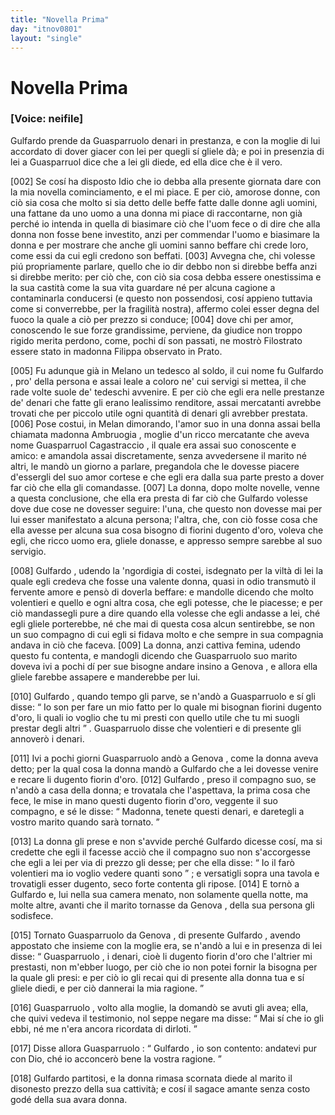 ```yaml
---
title: "Novella Prima"
day: "itnov0801"
layout: "single"
---
```

<div id="nov0801" type="novella" who="neifile">
 <h1>
  Novella Prima
 </h1>
 <argument who="author">
  <p>
   <h3>
    [Voice: neifile]
   </h3>
  </p>
  <p id="p08010001">
   <name persref="gulfardo" type="person">
    Gulfardo
   </name>
   prende da
   <name persref="guasparruolo" type="person">
    Guasparruolo
   </name>
   denari in prestanza, e con la moglie di lui accordato di dover giacer con lei per quegli s&iacute; gliele d&agrave;; e poi in presenzia di lei a
   <name persref="guasparruolo" type="person">
    Guasparruol
   </name>
   dice che a lei gli diede, ed ella dice che &egrave; il vero.
  </p>
 </argument>
 <div3 type="commentary" who="neifile">
  <p>
   <a name="p08010002">
    [002]
   </a>
   Se cos&iacute; ha disposto Idio che io debba alla presente giornata dare con la mia novella cominciamento, e el mi piace. E per ci&ograve;, amorose donne, con ci&ograve; sia cosa che molto si sia detto delle beffe fatte dalle donne agli uomini, una fattane da uno uomo a una donna mi piace di raccontarne, non gi&agrave; perch&eacute; io intenda in quella di biasimare ci&ograve; che l'uom fece o di dire che alla donna non fosse bene investito, anzi per commendar l'uomo e biasimare la donna e per mostrare che anche gli uomini sanno beffare chi crede loro, come essi da cui egli credono son beffati.
   <a name="p08010003">
    [003]
   </a>
   Avvegna che, chi volesse pi&uacute; propriamente parlare, quello che io dir debbo non si direbbe beffa anzi si direbbe merito: per ci&ograve; che, con ci&ograve; sia cosa debba essere onestissima e la sua castit&agrave; come la sua vita guardare n&eacute; per alcuna cagione a contaminarla conducersi (e questo non possendosi, cos&iacute; appieno tuttavia come si converrebbe, per la fragilit&agrave; nostra), affermo colei esser degna del fuoco la quale a ci&ograve; per prezzo si conduce;
   <a name="p08010004">
    [004]
   </a>
   dove chi per amor, conoscendo le sue forze grandissime, perviene, da giudice non troppo rigido merita perdono, come, pochi d&iacute; son passati, ne mostr&ograve; Filostrato essere stato in madonna Filippa observato in Prato.
  </p>
 </div3>
 <p>
  <a name="p08010005">
   [005]
  </a>
  Fu adunque gi&agrave; in
  <name placeref="milano" type="place">
   Melano
  </name>
  un tedesco al soldo, il cui nome fu
  <name persref="gulfardo" type="person">
   Gulfardo
  </name>
  , pro' della persona e assai leale a coloro ne' cui servigi si mettea, il che rade volte suole de' tedeschi avvenire. E per ci&ograve; che egli era nelle prestanze de' denari che fatte gli erano lealissimo renditore, assai mercatanti avrebbe trovati che per piccolo utile ogni quantit&agrave; di denari gli avrebber prestata.
  <a name="p08010006">
   [006]
  </a>
  Pose costui, in
  <name placeref="milano" type="place">
   Melan
  </name>
  dimorando, l'amor suo in una donna assai bella chiamata
  <name persref="ambruogia" type="person">
   madonna Ambruogia
  </name>
  , moglie d'un ricco mercatante che aveva nome
  <name persref="guasparruolo" type="person">
   Guasparruol Cagastraccio
  </name>
  , il quale era assai suo conoscente e amico: e amandola assai discretamente, senza avvedersene il marito n&eacute; altri, le mand&ograve; un giorno a parlare, pregandola che le dovesse piacere d'essergli del suo amor cortese e che egli era dalla sua parte presto a dover far ci&ograve; che ella gli comandasse.
  <a name="p08010007">
   [007]
  </a>
  La donna, dopo molte novelle, venne a questa conclusione, che ella era presta di far ci&ograve; che
  <name persref="gulfardo" type="person">
   Gulfardo
  </name>
  volesse dove due cose ne dovesser seguire: l'una, che questo non dovesse mai per lui esser manifestato a alcuna persona; l'altra, che, con ci&ograve; fosse cosa che ella avesse per alcuna sua cosa bisogno di fiorini dugento d'oro, voleva che egli, che ricco uomo era, gliele donasse, e appresso sempre sarebbe al suo servigio.
 </p>
 <p>
  <a name="p08010008">
   [008]
  </a>
  <name persref="gulfardo" type="person">
   Gulfardo
  </name>
  , udendo la 'ngordigia di costei, isdegnato per la vilt&agrave; di lei la quale egli credeva che fosse una valente donna, quasi in odio transmut&ograve; il fervente amore e pens&ograve; di doverla beffare: e mandolle dicendo che molto volentieri e quello e ogni altra cosa, che egli potesse, che le piacesse; e per ci&ograve; mandassegli pure a dire quando ella volesse che egli andasse a lei, ch&eacute; egli gliele porterebbe, n&eacute; che mai di questa cosa alcun sentirebbe, se non un suo compagno di cui egli si fidava molto e che sempre in sua compagnia andava in ci&ograve; che faceva.
  <a name="p08010009">
   [009]
  </a>
  La donna, anzi cattiva femina, udendo questo fu contenta, e mandogli dicendo che
  <name persref="guasparruolo" type="person">
   Guasparruolo
  </name>
  suo marito doveva ivi a pochi d&iacute; per sue bisogne andare insino a
  <name persref="genova" type="place">
   Genova
  </name>
  , e allora ella gliele farebbe assapere e manderebbe per lui.
 </p>
 <p>
  <a name="p08010010">
   [010]
  </a>
  <name persref="gulfardo" type="person">
   Gulfardo
  </name>
  , quando tempo gli parve, se n'and&ograve; a
  <name persref="guasparruolo" type="person">
   Guasparruolo
  </name>
  e s&iacute; gli disse:
  <q direct="unspecified" who="gulfardo">
   Io son per fare un mio fatto per lo quale mi bisognan fiorini dugento d'oro, li quali io voglio che tu mi presti con quello utile che tu mi suogli prestar degli altri
  </q>
  .
  <name persref="guasparruolo" type="person">
   Guasparruolo
  </name>
  disse che volentieri e di presente gli annover&ograve; i denari.
 </p>
 <p>
  <a name="p08010011">
   [011]
  </a>
  Ivi a pochi giorni
  <name persref="guasparruolo" type="person">
   Guasparruolo
  </name>
  and&ograve; a
  <name persref="genova" type="place">
   Genova
  </name>
  , come la donna aveva detto; per la qual cosa la donna mand&ograve; a
  <name persref="gulfardo" type="person">
   Gulfardo
  </name>
  che a lei dovesse venire e recare li dugento fiorin d'oro.
  <a name="p08010012">
   [012]
  </a>
  <name persref="gulfardo" type="person">
   Gulfardo
  </name>
  , preso il compagno suo, se n'and&ograve; a casa della donna; e trovatala che l'aspettava, la prima cosa che fece, le mise in mano questi dugento fiorin d'oro, veggente il suo compagno, e s&eacute; le disse:
  <q direct="unspecified" who="gulfardo">
   Madonna, tenete questi denari, e daretegli a vostro marito quando sar&agrave; tornato.
  </q>
 </p>
 <p>
  <a name="p08010013">
   [013]
  </a>
  La donna gli prese e non s'avvide perch&eacute;
  <name persref="gulfardo" type="person">
   Gulfardo
  </name>
  dicesse cos&iacute;, ma si credette che egli il facesse acci&ograve; che il compagno suo non s'accorgesse che egli a lei per via di prezzo gli desse; per che ella disse:
  <q direct="unspecified" who="ambruogia">
   Io il far&ograve; volentieri ma io voglio vedere quanti sono
  </q>
  ; e versatigli sopra una tavola e trovatigli esser dugento, seco forte contenta gli ripose.
  <a name="p08010014">
   [014]
  </a>
  E torn&ograve; a
  <name persref="gulfardo" type="person">
   Gulfardo
  </name>
  e, lui nella sua camera menato, non solamente quella notte, ma molte altre, avanti che il marito tornasse da
  <name persref="genova" type="place">
   Genova
  </name>
  , della sua persona gli sodisfece.
 </p>
 <p>
  <a name="p08010015">
   [015]
  </a>
  Tornato
  <name persref="guasparruolo" type="person">
   Guasparruolo
  </name>
  da
  <name persref="genova" type="place">
   Genova
  </name>
  , di presente
  <name persref="gulfardo" type="person">
   Gulfardo
  </name>
  , avendo appostato che insieme con la moglie era, se n'and&ograve; a lui e in presenza di lei disse:
  <q direct="unspecified" who="gulfardo">
   <name persref="guasparruolo" type="person">
    Guasparruolo
   </name>
   , i denari, cio&egrave; li dugento fiorin d'oro che l'altrier mi prestasti, non m'ebber luogo, per ci&ograve; che io non potei fornir la bisogna per la quale gli presi: e per ci&ograve; io gli recai qui di presente alla donna tua e s&iacute; gliele diedi, e per ci&ograve; dannerai la mia ragione.
  </q>
 </p>
 <p>
  <a name="p08010016">
   [016]
  </a>
  <name persref="guasparruolo" type="person">
   Guasparruolo
  </name>
  , volto alla moglie, la domand&ograve; se avuti gli avea; ella, che quivi vedeva il testimonio, nol seppe negare ma disse:
  <q direct="unspecified" who="ambruogia">
   Mai s&iacute; che io gli ebbi, n&eacute; me n'era ancora ricordata di dirloti.
  </q>
 </p>
 <p>
  <a name="p08010017">
   [017]
  </a>
  Disse allora
  <name persref="guasparruolo" type="person">
   Guasparruolo
  </name>
  :
  <q direct="unspecified" who="guasparruolo">
   <name persref="gulfardo" type="person">
    Gulfardo
   </name>
   , io son contento: andatevi pur con Dio, ch&eacute; io acconcer&ograve; bene la vostra ragione.
  </q>
 </p>
 <p>
  <a name="p08010018">
   [018]
  </a>
  <name persref="gulfardo" type="person">
   Gulfardo
  </name>
  partitosi, e la donna rimasa scornata diede al marito il disonesto prezzo della sua cattivit&agrave;; e cos&iacute; il sagace amante senza costo god&eacute; della sua avara donna.
 </p>
</div>